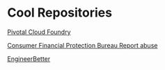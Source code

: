 # Cool Repositories

[Pivotal Cloud Foundry](https://github.com/pivotal-cf)

[Consumer Financial Protection Bureau Report abuse](https://github.com/cfpb)

[EngineerBetter](https://github.com/EngineerBetter)

